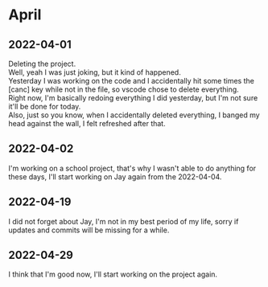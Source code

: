 # April

## 2022-04-01

Deleting the project.  
Well, yeah I was just joking, but it kind of happened.  
Yesterday I was working on the code and I accidentally hit some times the [canc] key while not in the file, so vscode chose to delete everything.  
Right now, I'm basically redoing everything I did yesterday, but I'm not sure it'll be done for today.  
Also, just so you know, when I accidentally deleted everything, I banged my head against the wall, I felt refreshed after that.

## 2022-04-02

I'm working on a school project, that's why I wasn't able to do anything for these days, I'll start working on Jay again from the 2022-04-04.

## 2022-04-19

I did not forget about Jay, I'm not in my best period of my life, sorry if updates and commits will be missing for a while.

## 2022-04-29

I think that I'm good now, I'll start working on the project again.
